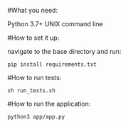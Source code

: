 #What you need:

Python 3.7+ 
UNIX command line

#How to set it up:

navigate to the base directory and run: 

```
pip install requirements.txt
```

#How to run tests:

```
sh run_tests.sh
```

#How to run the application:

```
python3 app/app.py
```